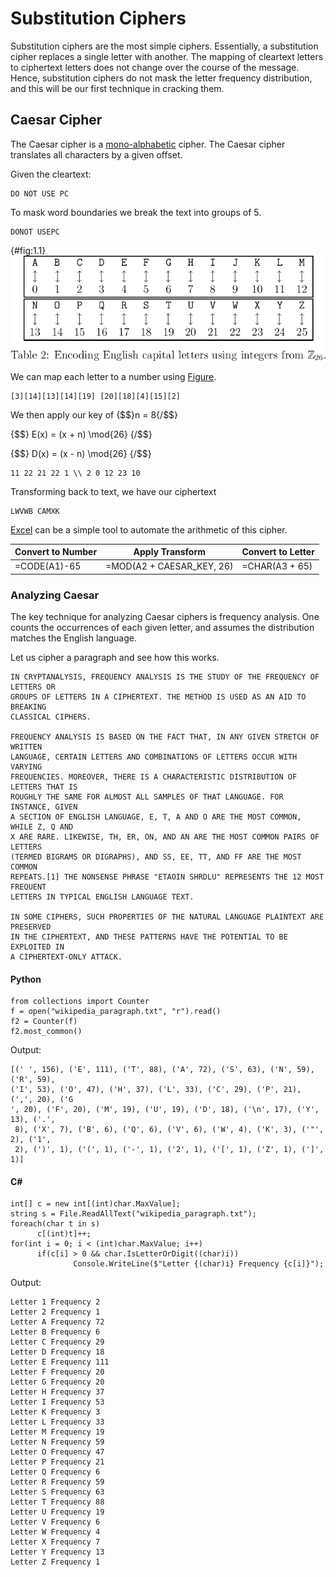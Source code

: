 # Substitution Ciphers

Substitution ciphers are the most simple ciphers. Essentially, a substitution
cipher replaces a single letter with another. The mapping of cleartext letters
to ciphertext letters does not change over the course of the message. Hence,
substitution ciphers do not mask the letter frequency distribution, and this will
be our first technique in cracking them.   

## Caesar Cipher

The Caesar cipher is a [mono-alphabetic](#def:mono-alphabetic) cipher. The Caesar cipher translates
all characters by a given offset. 

Given the cleartext:
```
DO NOT USE PC
```

To mask word boundaries we break the text into groups of 5.

```
DONOT USEPC
```
{#fig:1.1}
![Figure 1.1](images/tab2_mod26-encodings.png)

We can map each letter to a number using [Figure](#fig:1.1). 

```
[3][14][13][14][19] [20][18][4][15][2]
```

We then apply our key of {$$}n = 8{/$$}

{$$}
E(x) = (x + n) \mod{26}
{/$$}

{$$}
D(x) = (x - n) \mod{26}
{/$$}

```
11 22 21 22 1 \\ 2 0 12 23 10
```

Transforming back to text, we have our ciphertext

```
LWVWB CAMXK
```

[Excel](#ref:excel_ciphers) can be a simple tool to automate the arithmetic of this cipher.

| Convert to Number | Apply Transform            | Convert to Letter |
|-------------------|---------------------------|-------------------|
| =CODE(A1)-65	    | =MOD(A2 + CAESAR_KEY, 26)	| =CHAR(A3 + 65)	|

### Analyzing Caesar
The key technique for analyzing Caesar ciphers is frequency analysis. One counts
the occurrences of each given letter, and assumes the distribution matches the
English language. 

Let us cipher a paragraph and see how this works.

```
IN CRYPTANALYSIS, FREQUENCY ANALYSIS IS THE STUDY OF THE FREQUENCY OF LETTERS OR
GROUPS OF LETTERS IN A CIPHERTEXT. THE METHOD IS USED AS AN AID TO BREAKING
CLASSICAL CIPHERS.

FREQUENCY ANALYSIS IS BASED ON THE FACT THAT, IN ANY GIVEN STRETCH OF WRITTEN
LANGUAGE, CERTAIN LETTERS AND COMBINATIONS OF LETTERS OCCUR WITH VARYING
FREQUENCIES. MOREOVER, THERE IS A CHARACTERISTIC DISTRIBUTION OF LETTERS THAT IS
ROUGHLY THE SAME FOR ALMOST ALL SAMPLES OF THAT LANGUAGE. FOR INSTANCE, GIVEN
A SECTION OF ENGLISH LANGUAGE, E, T, A AND O ARE THE MOST COMMON, WHILE Z, Q AND
X ARE RARE. LIKEWISE, TH, ER, ON, AND AN ARE THE MOST COMMON PAIRS OF LETTERS
(TERMED BIGRAMS OR DIGRAPHS), AND SS, EE, TT, AND FF ARE THE MOST COMMON
REPEATS.[1] THE NONSENSE PHRASE "ETAOIN SHRDLU" REPRESENTS THE 12 MOST FREQUENT
LETTERS IN TYPICAL ENGLISH LANGUAGE TEXT.

IN SOME CIPHERS, SUCH PROPERTIES OF THE NATURAL LANGUAGE PLAINTEXT ARE PRESERVED
IN THE CIPHERTEXT, AND THESE PATTERNS HAVE THE POTENTIAL TO BE EXPLOITED IN
A CIPHERTEXT-ONLY ATTACK.
```

#### Python 

```
from collections import Counter
f = open("wikipedia_paragraph.txt", "r").read()
f2 = Counter(f)
f2.most_common()
```

Output:

```
[(' ', 156), ('E', 111), ('T', 88), ('A', 72), ('S', 63), ('N', 59), ('R', 59),
('I', 53), ('O', 47), ('H', 37), ('L', 33), ('C', 29), ('P', 21), (',', 20), ('G
', 20), ('F', 20), ('M', 19), ('U', 19), ('D', 18), ('\n', 17), ('Y', 13), ('.',
 8), ('X', 7), ('B', 6), ('Q', 6), ('V', 6), ('W', 4), ('K', 3), ('"', 2), ('1',
 2), (')', 1), ('(', 1), ('-', 1), ('2', 1), ('[', 1), ('Z', 1), (']', 1)]
```

#### C#

```
int[] c = new int[(int)char.MaxValue];
string s = File.ReadAllText("wikipedia_paragraph.txt");
foreach(char t in s)
      c[(int)t]++;
for(int i = 0; i < (int)char.MaxValue; i++)
      if(c[i] > 0 && char.IsLetterOrDigit((char)i))
              Console.WriteLine($"Letter {(char)i} Frequency {c[i]}");
```

Output:

```
Letter 1 Frequency 2
Letter 2 Frequency 1
Letter A Frequency 72
Letter B Frequency 6
Letter C Frequency 29
Letter D Frequency 18
Letter E Frequency 111
Letter F Frequency 20
Letter G Frequency 20
Letter H Frequency 37
Letter I Frequency 53
Letter K Frequency 3
Letter L Frequency 33
Letter M Frequency 19
Letter N Frequency 59
Letter O Frequency 47
Letter P Frequency 21
Letter Q Frequency 6
Letter R Frequency 59
Letter S Frequency 63
Letter T Frequency 88
Letter U Frequency 19
Letter V Frequency 6
Letter W Frequency 4
Letter X Frequency 7
Letter Y Frequency 13
Letter Z Frequency 1
```





